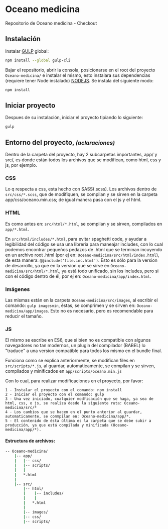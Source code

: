 # Oceano medicina
Repositorio de Oceano medicina - Checkout

## Instalación

Instalar [GULP](https://gulpjs.com/docs/en/getting-started/quick-start/) global:
```bash
npm install --global gulp-cli
```

Bajar el repositorio, abrir la consola, posicionarse en el root del proyecto <code>Oceano-medicina/</code> e instalar el mismo, esto instalara sus dependencias (requiere tener Node instalado)
[NODEJS](https://nodejs.org/es/download/). Se instala del siguiente modo:

```bash
npm install
```

## Iniciar proyecto

Despues de su instalación, iniciar el proyecto tipiando lo siguiente:

```bash
gulp
```

## Entorno del proyecto, <small><i>(aclaraciones)</i></small>
Dentro de la carpeta del proyecto, hay 2 subcarpetas importantes, app/ y
src/, es donde están todos los archivos que se modifican, como html, css y js, por ejemplo.

### CSS
Lo q respecta a css, esta hecho con SASS(.scss). Los archivos dentro de <code>src/css/\*.scss</code>, que de modifiquen, se compilan y se sirven en la carpeta app/css/oceano.min.css; de igual manera pasa con el js y el html.

### HTML
Es como antes en: <code>src/html/\*.html</code>, se compilan y se sirven, compilados en <code>app/\*.html</code>.

En <code>src/html/includes/\*.html</code>, para evitar spaghetti code, y ayudar a legibilidad del código se usa una libreria para maneajar includes, con lo cual podemos encontrar pequeños pedazos de .html que se terminan incuyendo en un archivo root .html (por ej en: ```Oceano-medicina/src/html/index.html```), de esta manera: <code>@@include('file.inc.html')</code>. Esto es sólo para la version de desarrollo, ya que en la version que se sirve en ```Oceano-medicina/src/html/*.html```, ya está todo unificado, sin los includes, pero si con el código dentro de él, por ej en: ```Oceano-medicina/app/index.html```.

### Imágenes
Las mismas están en la carpeta ```Oceano-medicina/src/images```, al escribir el comando: ```gulp imagesmin```, éstas, se comprimen y se sirven en: ```Oceano-medicina/app/images```. Esto no es necesario, pero es recomendable para reducir el tamaño.

### JS
El mismo se escribe en ES6, que si bien no es compatible con algunos navegadores no tan modernos, un plugin del compilador (BABEL) lo "traduce" a una version compatible para todos los mismo en el bundle final.

Funciona como se explica anteriormente, se modifican files en <code>src/scripts/\*.js</code>, al guardar, automaticamente, se compilan y se sirven, compilados y minificados en <code>app/scripts/oceano.min.js</code>

Con lo cual, para realizar modificaciones en el proyecto, por favor:

    1 - Instalar el proyecto con el comando: npm install
    2 - Iniciar el proyecto con el comando: gulp
    3 - Una vez iniciado, cualquier modficación que se haga, ya sea de html, css, o js, se realiza desde la siguiente ruta: Oceano-medicina/src/*
    4 - Los cambios que se hacen en el punto anterior al guardar, automaticamente, se commpilan en: Oceano-medicina/app/*.
    5 - El contenido de ésta última es la carpeta que se debe subir a producción, ya que está compilada y minificada (Oceano-medicina/app/*).

#### Estructura de archivos:

```bash
-- Oceano-medicina/
    |-- app/
    |   |-- css/
    |   |-- scripts/
    |   |
    |   *.html
    |   
    |-- src/
        |-- html/
        |    |-- includes/
        |    |
        |   *.html
        |
        |-- images/
        |-- css/
        |-- scripts/
 ```

